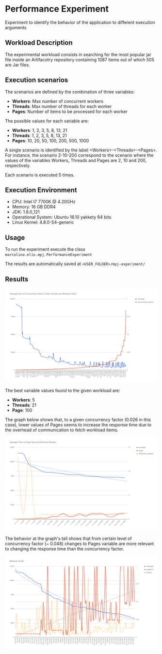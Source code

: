 # Performance Experiment

Experiment to identify the behavior of the application to different execution arguments

## Workload Description

The experimental workload consists in searching for the most popular jar file inside an Artifacotry repository containing 1087 items out of which 505 are Jar files.

## Execution scenarios

The scenarios are defined by the combination of three variables:

- **Workers**: Max number of concurrent workers
- **Threads**: Max number of threads for each worker
- **Pages**: Number of items to be processed for each worker

The possible values for each variable are:

- **Workers**: 1, 2, 3, 5, 8, 13, 21
- **Threads**: 1, 2, 3, 5, 8, 13, 21
- **Pages**: 10, 20, 50, 100, 200, 500, 1000

A single scenario is identified by the label \<Workers>-\<Threads>-\<Pages>. For instance, the scenario 2-10-200 correspond to the scenario where the values of the variables Workers, Threads and Pages are 2, 10 and 200, respectively.

Each scenario is executed 5 times.

## Execution Environment
- CPU: Intel I7 7700K @ 4.20GHz
- Memory: 16 GB DDR4
- JDK: 1.8.0_121
- Operational System: Ubuntu 16.10 yakkety 64 bits
- Linux Kernel: 4.8.0-54-generic

## Usage

To run the experiment execute the class `marcolino.elio.mpj.PerformanceExperiment`

The results are automatically saved at `<USER_FOLDER>/mpj-experiment/`

## Results

![Average time vs concurrency factor](charts/average_time_vs_concurrency_factor.png)

The best variable values found to the given workload are:

- **Workers**: 5
- **Threads**: 21
- **Page**: 100

The graph below shows that, to a given concurrency factor (0.026 in this case), lower values of Pages seems to increase the response time due to the overhead of communication to fetch workload items.

![Average time vs page size](charts/average_time_vs_page_size_within_concurrency_factor.png)

The behavior at the graph's tail shows that from certain level of concurrency factor (~ 0.048) changes to Pages variable are more relevant to changing the response time than the concurrency factor.

![Behavior at tail](charts/behavior_at_tail.png)
  
